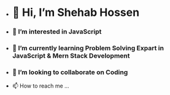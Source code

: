 - <h1>👋 Hi, I’m <b>Shehab Hossen</b></h1>
- <h3>👀 I’m interested in JavaScript</h3>
- <h3>🌱 I’m currently learning Problem Solving Expart in JavaScript & Mern Stack Development</h3>
- <h3>💞️ I’m looking to collaborate on Coding</h3>
- 📫 How to reach me ...

<!---
shehabweb1/shehabweb1 is a ✨ special ✨ repository because its `README.md` (this file) appears on your GitHub profile.
You can click the Preview link to take a look at your changes.
--->
